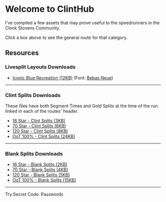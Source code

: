 # Welcome to ClintHub
I've compiled a few assets that may prove useful to the speedrunners in the Clonk Stovens Community.

Click a box above to see the general route for that category.

## Resources

### Livesplit Layouts Downloads
- <a href="splits/BlueClintLayout.lsl" download>Iconic Blue Recreation (12KB)</a> (Font: [Bebas Neue](https://fonts.google.com/specimen/Bebas+Neue))

---

### Clint Splits Downloads
These files have both Segment Times and Gold Splits at the time of the run linked in each of the routes' header.
- <a href="splits/16star.lss" download>16 Star - Clint Splits (3KB)</a>
- <a href="splits/70star.lss" download>70 Star - Clint Splits (6KB)</a>
- <a href="splits/120star.lss" download>120 Star - Clint Splits (8KB)</a>
- <a href="splits/oot_100.lss" download>OoT 100% - Clint Splits (24KB)</a>

---

### Blank Splits Downloads

- <a href="splits/blank_16star.lss" download>16 Star - Blank Splits (2KB)</a>
- <a href="splits/blank_70star.lss" download>70 Star - Blank Splits (4KB)</a>
- <a href="splits/blank_120star.lss" download>120 Star - Blank Splits (5KB)</a>
- <a href="splits/blank_oot_100.lss" download>OoT 100% - Blank Splits (15KB)</a>

---

Try Secret Code: Passwords